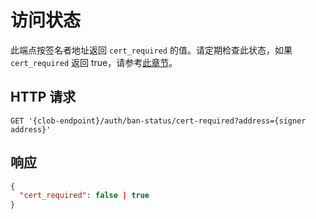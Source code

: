 # 访问状态

此端点按签名者地址返回 `cert_required` 的值。请定期检查此状态，如果 `cert_required` 返回 true，请参考[此章节](https://docs.polymarket.com/#access-status)。

## HTTP 请求

```
GET '{clob-endpoint}/auth/ban-status/cert-required?address={signer address}'
```

## 响应

```json
{
  "cert_required": false | true
}
```